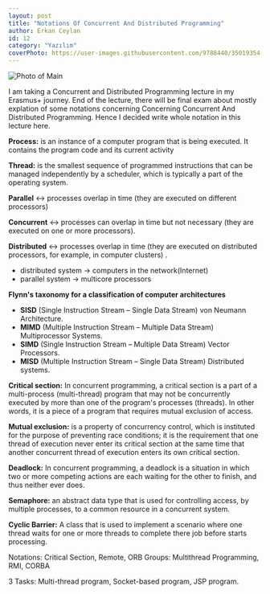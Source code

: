 ```yaml
---
layout: post
title: "Notations Of Concurrent And Distributed Programming"
author: Erkan Ceylan
id: 12
category: "Yazılım"
coverPhoto: https://user-images.githubusercontent.com/9788440/35019354-baf8e6fa-fb26-11e7-84b2-a9dc5a5792e0.png
---
```


![Photo of Main](https://user-images.githubusercontent.com/9788440/35019354-baf8e6fa-fb26-11e7-84b2-a9dc5a5792e0.png)

I am taking a Concurrent and Distributed Programming lecture in my Erasmus+ journey. End of the lecture, there will be final exam
about mostly explation of some notations concerning Concerning Concurrent And Distributed Programming. Hence I decided write whole
notation in this lecture here. 

__Process:__ is an instance of a computer program that is being executed. It contains the program code and its current activity

__Thread:__ is the smallest sequence of programmed instructions that can be managed independently by a scheduler, which is typically a part of the operating system.

__Parallel__ ↔ processes overlap in time (they are executed on different processors)

__Concurrent__ ↔ processes can overlap in time but not necessary (they are executed on one or more processors).

__Distributed__ ↔ processes overlap in time (they are executed on
distributed processors, for example, in
computer clusters) .


* distributed system → computers in the network(Internet)
* parallel system → multicore processors


__Flynn's taxonomy for a classification of computer
architectures__

* __SISD__ (Single Instruction Stream – Single Data Stream)
von Neumann Architecture.
* __MIMD__ (Multiple Instruction Stream – Multiple Data Stream)
Multiprocessor Systems.
* __SIMD__ (Single Instruction Stream – Multiple Data Stream)
Vector Processors.
* __MISD__ (Multiple Instruction Stream – Single Data Stream)
Distributed systems.


__Critical section:__ In concurrent programming, a critical section is a part of a multi-process (multi-thread) program that may not be concurrently executed by more than one of the program's processes (threads). In other words, it is a piece of a program that requires mutual exclusion of access.

__Mutual exclusion:__ is a property of concurrency control, which is instituted for the purpose of preventing race conditions; it is the requirement that one thread of execution never enter its critical section at the same time that another concurrent thread of execution enters its own critical section.

__Deadlock:__ In concurrent programming, a deadlock is a situation in which two or
more competing actions are each waiting for the other to finish, and
thus neither ever does.

__Semaphore:__ an abstract data type that is used for controlling access, by multiple processes, to a common resource in a concurrent system.

__Cyclic Barrier:__  A class that is used to implement a scenario where one thread waits for one or more threads to complete there job before starts processing.


Notations: Critical Section, Remote, ORB
Groups: Multithread Programming, RMI, CORBA

3 Tasks: Multi-thread program, Socket-based program, JSP program.
